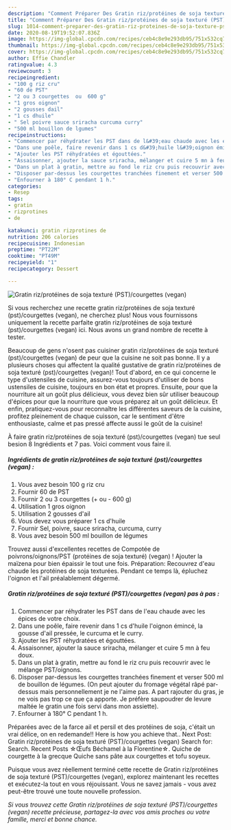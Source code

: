 ```yaml
---
description: "Comment Préparer Des Gratin riz/protéines de soja texturé (PST)/courgettes (vegan)"
title: "Comment Préparer Des Gratin riz/protéines de soja texturé (PST)/courgettes (vegan)"
slug: 1014-comment-preparer-des-gratin-riz-proteines-de-soja-texture-pst-courgettes-vegan
date: 2020-08-19T19:52:07.836Z
image: https://img-global.cpcdn.com/recipes/ceb4c8e9e293db95/751x532cq70/gratin-rizproteines-de-soja-texture-pstcourgettes-vegan-photo-principale-de-la-recette.jpg
thumbnail: https://img-global.cpcdn.com/recipes/ceb4c8e9e293db95/751x532cq70/gratin-rizproteines-de-soja-texture-pstcourgettes-vegan-photo-principale-de-la-recette.jpg
cover: https://img-global.cpcdn.com/recipes/ceb4c8e9e293db95/751x532cq70/gratin-rizproteines-de-soja-texture-pstcourgettes-vegan-photo-principale-de-la-recette.jpg
author: Effie Chandler
ratingvalue: 4.3
reviewcount: 3
recipeingredient:
- "100 g riz cru"
- "60 de PST"
- "2 ou 3 courgettes  ou  600 g"
- "1 gros oignon"
- "2 gousses dail"
- "1 cs dhuile"
- " Sel poivre sauce sriracha curcuma curry"
- "500 ml bouillon de lgumes"
recipeinstructions:
- "Commencer par réhydrater les PST dans de l&#39;eau chaude avec les épices de votre choix."
- "Dans une poêle, faire revenir dans 1 cs d&#39;huile l&#39;oignon émincé, la gousse d&#39;ail pressée, le curcuma et le curry."
- "Ajouter les PST réhydratées et égouttées."
- "Assaisonner, ajouter la sauce sriracha, mélanger et cuire 5 mn à feu doux."
- "Dans un plat à gratin, mettre au fond le riz cru puis recouvrir avec le mélange PST/oignons."
- "Disposer par-dessus les courgettes tranchées finement et verser 500 ml de bouillon de légumes. (On peut ajouter du fromage végétal râpé par-dessus mais personnellement je ne l&#39;aime pas. A part rajouter du gras, je ne vois pas trop ce que ça apporte. Je préfère saupoudrer de levure maltée le gratin une fois servi dans mon assiette)."
- "Enfourner à 180° C pendant 1 h."
categories:
- Resep
tags:
- gratin
- rizprotines
- de

katakunci: gratin rizprotines de 
nutrition: 206 calories
recipecuisine: Indonesian
preptime: "PT22M"
cooktime: "PT49M"
recipeyield: "1"
recipecategory: Dessert

---
```



![Gratin riz/protéines de soja texturé (PST)/courgettes (vegan)](https://img-global.cpcdn.com/recipes/ceb4c8e9e293db95/751x532cq70/gratin-rizproteines-de-soja-texture-pstcourgettes-vegan-photo-principale-de-la-recette.jpg)

Si vous recherchez une recette gratin riz/protéines de soja texturé (pst)/courgettes (vegan), ne cherchez plus! Nous vous fournissons uniquement la recette parfaite gratin riz/protéines de soja texturé (pst)/courgettes (vegan) ici. Nous avons un grand nombre de recette à tester.

Beaucoup de gens n'osent pas cuisiner gratin riz/protéines de soja texturé (pst)/courgettes (vegan) de peur que la cuisine ne soit pas bonne. Il y a plusieurs choses qui affectent la qualité gustative de gratin riz/protéines de soja texturé (pst)/courgettes (vegan)! Tout d'abord, en ce qui concerne le type d'ustensiles de cuisine, assurez-vous toujours d'utiliser de bons ustensiles de cuisine, toujours en bon état et propres. Ensuite, pour que la nourriture ait un goût plus délicieux, vous devez bien sûr utiliser beaucoup d'épices pour que la nourriture que vous préparez ait un goût délicieux. Et enfin, pratiquez-vous pour reconnaître les différentes saveurs de la cuisine, profitez pleinement de chaque cuisson, car le sentiment d'être enthousiaste, calme et pas pressé affecte aussi le goût de la cuisine!

<!--inarticleads1-->

À faire gratin riz/protéines de soja texturé (pst)/courgettes (vegan) tue seul besion 8 Ingrédients et 7 pas. Voici comment vous faire il.

##### Ingrédients de gratin riz/protéines de soja texturé (pst)/courgettes (vegan) :

1. Vous avez besoin 100 g riz cru
1. Fournir 60 de PST
1. Fournir 2 ou 3 courgettes (+ ou - 600 g)
1. Utilisation 1 gros oignon
1. Utilisation 2 gousses d&#39;ail
1. Vous devez vous préparer 1 cs d&#39;huile
1. Fournir  Sel, poivre, sauce sriracha, curcuma, curry
1. Vous avez besoin 500 ml bouillon de légumes


Trouvez aussi d&#39;excellentes recettes de Compotée de poivrons/oignons/PST (protéines de soja texturé) (vegan) ! Ajouter la maïzena pour bien épaissir le tout une fois. Préparation: Recouvrez d&#39;eau chaude les protéines de soja texturées. Pendant ce temps là, épluchez l&#39;oignon et l&#39;ail préalablement dégermé. 

<!--inarticleads2-->

##### Gratin riz/protéines de soja texturé (PST)/courgettes (vegan) pas à pas :

1. Commencer par réhydrater les PST dans de l&#39;eau chaude avec les épices de votre choix.
1. Dans une poêle, faire revenir dans 1 cs d&#39;huile l&#39;oignon émincé, la gousse d&#39;ail pressée, le curcuma et le curry.
1. Ajouter les PST réhydratées et égouttées.
1. Assaisonner, ajouter la sauce sriracha, mélanger et cuire 5 mn à feu doux.
1. Dans un plat à gratin, mettre au fond le riz cru puis recouvrir avec le mélange PST/oignons.
1. Disposer par-dessus les courgettes tranchées finement et verser 500 ml de bouillon de légumes. (On peut ajouter du fromage végétal râpé par-dessus mais personnellement je ne l&#39;aime pas. A part rajouter du gras, je ne vois pas trop ce que ça apporte. Je préfère saupoudrer de levure maltée le gratin une fois servi dans mon assiette).
1. Enfourner à 180° C pendant 1 h.


Préparées avec de la farce ail et persil et des protéines de soja, c&#39;était un vrai délice, on en redemande!! Here is how you achieve that.. Next Post: Gratin riz/protéines de soja texturé (PST)/courgettes (vegan) Search for: Search. Recent Posts ☆Œufs Béchamel à la Florentine☆. Quiche de courgette à la grecque Quiche sans pâte aux courgettes et tofu soyeux. 

<!--inarticleads1-->

<p>
Puisque vous avez réellement terminé cette recette de Gratin riz/protéines de soja texturé (PST)/courgettes (vegan), explorez maintenant les recettes et exécutez-la tout en vous réjouissant. Vous ne savez jamais - vous avez peut-être trouvé une toute nouvelle profession.
</p>

<p>
<i>Si vous trouvez cette Gratin riz/protéines de soja texturé (PST)/courgettes (vegan) recette précieuse, partagez-la avec vos amis proches ou votre famille, merci et bonne chance.</i>
</p>
